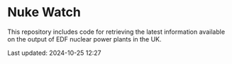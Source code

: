 # Nuke Watch

This repository includes code for retrieving the latest information available on the output of EDF nuclear power plants in the UK.

Last updated: 2024-10-25 12:27